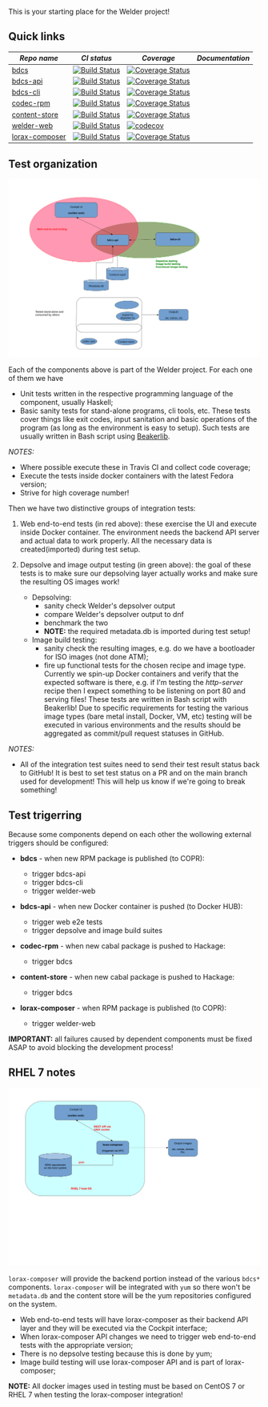 This is your starting place for the Welder project!


Quick links
-----------


| *Repo name* | *CI status* | *Coverage*  | *Documentation* |
|---------------------------------------------------|---|---|---|
| [bdcs](https://github.com/weldr/bdcs) | [![Build Status](https://travis-ci.org/weldr/bdcs.svg?branch=master)](https://travis-ci.org/weldr/bdcs) | [![Coverage Status](https://coveralls.io/repos/github/weldr/bdcs/badge.svg?branch=master)](https://coveralls.io/github/weldr/bdcs?branch=master) |   |
| [bdcs-api](https://github.com/weldr/bdcs-api) | [![Build Status](https://travis-ci.org/weldr/bdcs-api.svg?branch=master)](https://travis-ci.org/weldr/bdcs-api) | [![Coverage Status](https://coveralls.io/repos/github/weldr/bdcs-api/badge.svg?branch=master)](https://coveralls.io/github/weldr/bdcs-api?branch=master) |   |
| [bdcs-cli](https://github.com/weldr/bdcs-cli) | [![Build Status](https://travis-ci.org/weldr/bdcs-cli.svg?branch=master)](https://travis-ci.org/weldr/bdcs-cli) | [![Coverage Status](https://coveralls.io/repos/github/weldr/bdcs-cli/badge.svg?branch=master)](https://coveralls.io/github/weldr/bdcs-cli?branch=master) |   |
| [codec-rpm](https://github.com/weldr/codec-rpm) | [![Build Status](https://travis-ci.org/weldr/codec-rpm.svg?branch=master)](https://travis-ci.org/weldr/codec-rpm) | [![Coverage Status](https://coveralls.io/repos/github/weldr/codec-rpm/badge.svg?branch=master)](https://coveralls.io/github/weldr/codec-rpm?branch=master) |   |
| [content-store](https://github.com/weldr/content-store) | [![Build Status](https://travis-ci.org/weldr/content-store.svg?branch=master)](https://travis-ci.org/weldr/content-store) | [![Coverage Status](https://coveralls.io/repos/github/weldr/content-store/badge.svg?branch=master)](https://coveralls.io/github/weldr/content-store?branch=master) |   |
| [welder-web](https://github.com/weldr/welder-web) | [![Build Status](https://travis-ci.org/weldr/welder-web.svg?branch=master)](https://travis-ci.org/weldr/welder-web) | [![codecov](https://codecov.io/gh/weldr/welder-web/branch/master/graph/badge.svg)](https://codecov.io/gh/weldr/welder-web) |   |
| [lorax-composer](https://github.com/weldr/lorax) | [![Build Status](https://travis-ci.org/weldr/lorax.svg?branch=lorax-composer)](https://travis-ci.org/weldr/lorax) | [![Coverage Status](https://coveralls.io/repos/github/weldr/lorax/badge.svg?branch=lorax-composer)](https://coveralls.io/github/weldr/lorax?branch=lorax-composer) |   |


Test organization
-----------------

![Upstream architecture](images/welder_upstream.svg "Upstream architecture")

Each of the components above is part of the Welder project. For each one of them we have

* Unit tests written in the respective programming language of the component, usually Haskell;
* Basic sanity tests for stand-alone programs, cli tools, etc. These tests cover things like
  exit codes, input sanitation and basic operations of the program (as long as the environment
  is easy to setup). Such tests are usually written in Bash script using
  [Beakerlib](https://github.com/beakerlib/beakerlib/).

*NOTES:*

- Where possible execute these in Travis CI and collect code coverage;
- Execute the tests inside docker containers with the latest Fedora version;
- Strive for high coverage number!


Then we have two distinctive groups of integration tests:

1. Web end-to-end tests (in red above): these exercise the UI and execute inside Docker
   container. The environment needs the backend API server and actual data to work
   properly. All the necessary data is created(imported) during test setup.

2. Depsolve and image output testing (in green above): the goal of these tests is to make sure
   our depsolving layer actually works and make sure the resulting OS images work!
   - Depsolving:
     - sanity check Welder's depsolver output
     - compare Welder's depsolver output to dnf
     - benchmark the two
     - **NOTE:** the required metadata.db is imported during test setup!
   - Image build testing:
     - sanity check the resulting images, e.g. do we have a bootloader for ISO images (not done ATM);
     - fire up functional tests for the chosen recipe and image type. Currently we spin-up
       Docker containers and verify that the expected software is there, e.g. if I'm testing the
       *http-server* recipe then I expect something to be listening on port 80 and serving files!
       These tests are written in Bash script with Beakerlib! Due to specific
       requirements for testing the various image types (bare metal install, Docker, VM, etc) testing
       will be executed in various environments and the results should be aggregated as
       commit/pull request statuses in GitHub.

*NOTES:*

- All of the integration test suites need to send their test result status back to GitHub!
  It is best to set test status on a PR and on the main branch used for development! This
  will help us know if we're going to break something!


Test trigerring
---------------

Because some components depend on each other the wollowing external triggers should
be configured:

* **bdcs** - when new RPM package is published (to COPR):
  - trigger bdcs-api
  - trigger bdcs-cli
  - trigger welder-web

* **bdcs-api** - when new Docker container is pushed (to Docker HUB):
  - trigger web e2e tests
  - trigger depsolve and image build suites

* **codec-rpm** - when new cabal package is pushed to Hackage:
  - trigger bdcs

* **content-store** - when new cabal package is pushed to Hackage:
  - trigger bdcs

* **lorax-composer** - when RPM package is published (to COPR):
  - trigger welder-web


**IMPORTANT:** all failures caused by dependent components must be fixed ASAP
to avoid blocking the development process!


RHEL 7 notes
------------

![RHEL 7 architecture](images/welder_rhel7.svg "RHEL 7 architecture")

`lorax-composer` will provide the backend portion instead of the various `bdcs*` components.
`lorax-composer` will be integrated with `yum` so there won't be `metadata.db` and the content
store will be the yum repositories configured on the system.

* Web end-to-end tests will have lorax-composer as their backend API layer and they will
  be executed via the Cockpit interface;
* When lorax-composer API changes we need to trigger web end-to-end tests with the appropriate version;
* There is no depsolve testing because this is done by yum;
* Image build testing will use lorax-composer API and is part of lorax-composer;

**NOTE:** All docker images used in testing must be based on CentOS 7 or RHEL 7 when testing the
lorax-composer integration!

